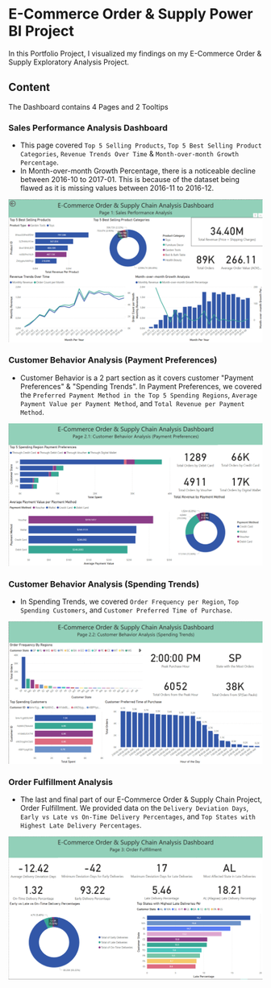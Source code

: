 # E-Commerce Order & Supply Power BI Project
In this Portfolio Project, I visualized my findings on my E-Commerce Order & Supply Exploratory Analysis Project.

## Content
The Dashboard contains 4 Pages and 2 Tooltips

### Sales Performance Analysis Dashboard
- This page covered `Top 5 Selling Products`, `Top 5 Best Selling Product Categories`, `Revenue Trends Over Time` & `Month-over-month Growth Percentage`.
- In Month-over-month Growth Percentage, there is a noticeable decline between 2016-10 to 2017-01. This is because of the dataset being flawed as it is missing values between 2016-11 to 2016-12.

![Sales Performance](Dashboards/sales_performance.png)

### Customer Behavior Analysis (Payment Preferences)
- Customer Behavior is a 2 part section as it covers customer "Payment Preferences" & "Spending Trends". In Payment Preferences, we covered the `Preferred Payment Method in the Top 5 Spending Regions`, `Average Payment Value per Payment Method`, and `Total Revenue per Payment Method`.

![Payment Preferences](Dashboards/cust_behavior_pp.png)

### Customer Behavior Analysis (Spending Trends)
- In Spending Trends, we covered `Order Frequency per Region`, `Top Spending Customers`, and `Customer Preferred Time of Purchase`.

![Spending Trends](Dashboards/cust_behavior_st.png)

### Order Fulfillment Analysis
- The last and final part of our E-Commerce Order & Supply Chain Project, Order Fulfillment. We provided data on the `Delivery Deviation Days`, `Early vs Late vs On-Time Delivery Percentages`, and `Top States with Highest Late Delivery Percentages`.

![Order Fulfillment](Dashboards/order_fulfillment.png)
